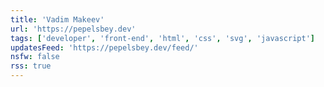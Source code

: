 ```yaml
---
title: 'Vadim Makeev'
url: 'https://pepelsbey.dev'
tags: ['developer', 'front-end', 'html', 'css', 'svg', 'javascript']
updatesFeed: 'https://pepelsbey.dev/feed/'
nsfw: false
rss: true
---
```

